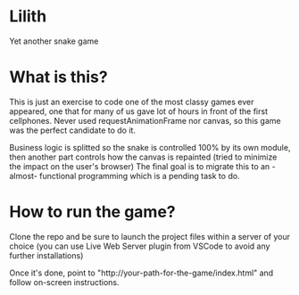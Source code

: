 # Lilith

Yet another snake game

# What is this?

This is just an exercise to code one of the most classy games ever appeared, one that for many of us gave lot of hours in front of the first cellphones. Never used requestAnimationFrame nor canvas, so this game was the perfect candidate to do it.

Business logic is splitted so the snake is controlled 100% by its own module, then another part controls how the canvas is repainted (tried to minimize the impact on the user's browser) The final goal is to migrate this to an -almost- functional programming which is a pending task to do.

# How to run the game?

Clone the repo and be sure to launch the project files within a server of your choice (you can use Live Web Server plugin from VSCode to avoid any further installations)

Once it's done, point to "http://your-path-for-the-game/index.html" and follow on-screen instructions.